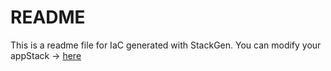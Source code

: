 # README
This is a readme file for IaC generated with StackGen.
You can modify your appStack -> [here](http://main.dev.stackgen.com/appstacks/a15ba85b-346e-4463-9748-2509675bd92f)
